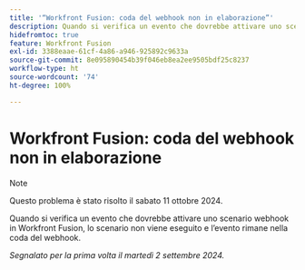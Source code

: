 ```yaml
---
title: '“Workfront Fusion: coda del webhook non in elaborazione”'
description: Quando si verifica un evento che dovrebbe attivare uno scenario webhook in Workfront Fusion, lo scenario non viene eseguito e l’evento rimane nella coda del webhook.
hidefromtoc: true
feature: Workfront Fusion
exl-id: 3388eaae-61cf-4a86-a946-925892c9633a
source-git-commit: 8e095890454b39f046eb8ea2ee9505bdf25c8237
workflow-type: ht
source-wordcount: '74'
ht-degree: 100%

---
```


# Workfront Fusion: coda del webhook non in elaborazione

>[!NOTE]
>
>Questo problema è stato risolto il sabato 11 ottobre 2024.

Quando si verifica un evento che dovrebbe attivare uno scenario webhook in Workfront Fusion, lo scenario non viene eseguito e l’evento rimane nella coda del webhook.

_Segnalato per la prima volta il martedì 2 settembre 2024._
